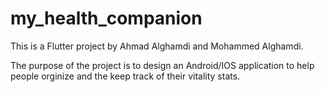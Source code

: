 # my_health_companion

This is a Flutter project by Ahmad Alghamdi and Mohammed Alghamdi.

The purpose of the project is to design an Android/IOS application
to help people orginize and the keep track of their vitality stats.